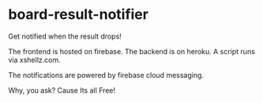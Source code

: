 # board-result-notifier
Get notified when the result drops!

The frontend is hosted on firebase. The backend is on heroku. A script runs via xshellz.com.

The notifications are powered by firebase cloud messaging.

Why, you ask? Cause Its all Free!